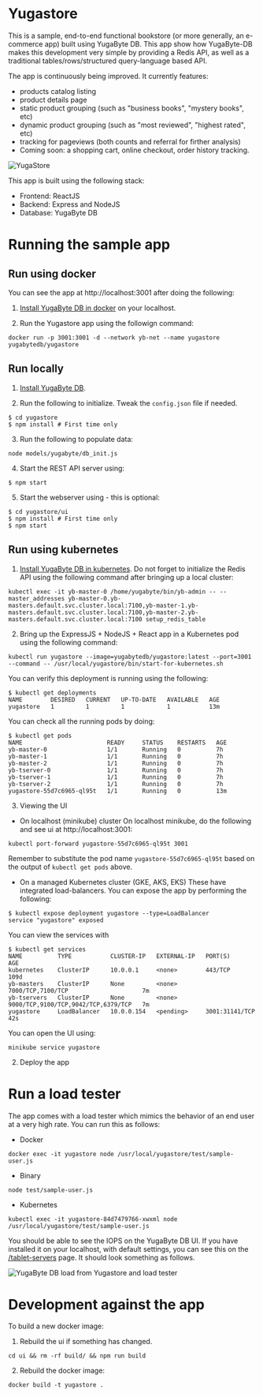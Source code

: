 # Yugastore

This is a sample, end-to-end functional bookstore (or more generally, an e-commerce app) built using YugaByte DB. This app show how YugaByte-DB makes this development very simple by providing a Redis API, as well as a traditional tables/rows/structured query-language based API.

The app is continuously being improved. It currently features:
- products catalog listing
- product details page
- static product grouping (such as "business books", "mystery books", etc)
- dynamic product grouping (such as "most reviewed", "highest rated", etc)
- tracking for pageviews (both counts and referral for firther analysis)
- Coming soon: a shopping cart, online checkout, order history tracking.

![YugaStore](https://raw.githubusercontent.com/YugaByte/yugastore/master/screenshots/yugastore-screenshot.png)

This app is built using the following stack:
* Frontend: ReactJS
* Backend: Express and NodeJS
* Database: YugaByte DB


# Running the sample app

## Run using docker

You can see the app at http://localhost:3001 after doing the following:

1. [Install YugaByte DB in docker](https://docs.yugabyte.com/quick-start/install/#docker) on your localhost.

2. Run the Yugastore app using the followign command:
```
docker run -p 3001:3001 -d --network yb-net --name yugastore yugabytedb/yugastore
```

## Run locally

1. [Install YugaByte DB](https://docs.yugabyte.com/quick-start/install/).

2. Run the following to initialize. Tweak the `config.json` file if needed.
```
$ cd yugastore
$ npm install # First time only
```

3. Run the following to populate data:
```
node models/yugabyte/db_init.js
```

4. Start the REST API server using:
```
$ npm start
```

5. Start the webserver using - this is optional:
```
$ cd yugastore/ui
$ npm install # First time only
$ npm start
```

## Run using kubernetes

1. [Install YugaByte DB in kubernetes](https://docs.yugabyte.com/quick-start/install/#kubernetes). Do not forget to initialize the Redis API using the following command after bringing up a local cluster:
```
kubectl exec -it yb-master-0 /home/yugabyte/bin/yb-admin -- --master_addresses yb-master-0.yb-masters.default.svc.cluster.local:7100,yb-master-1.yb-masters.default.svc.cluster.local:7100,yb-master-2.yb-masters.default.svc.cluster.local:7100 setup_redis_table
```

2. Bring up the ExpressJS + NodeJS + React app in a Kubernetes pod using the following command:
```
kubectl run yugastore --image=yugabytedb/yugastore:latest --port=3001 --command -- /usr/local/yugastore/bin/start-for-kubernetes.sh
```

You can verify this deployment is running using the following:
```
$ kubectl get deployments
NAME        DESIRED   CURRENT   UP-TO-DATE   AVAILABLE   AGE
yugastore   1         1         1            1           13m
```

You can check all the running pods by doing:
```
$ kubectl get pods
NAME                        READY     STATUS    RESTARTS   AGE
yb-master-0                 1/1       Running   0          7h
yb-master-1                 1/1       Running   0          7h
yb-master-2                 1/1       Running   0          7h
yb-tserver-0                1/1       Running   0          7h
yb-tserver-1                1/1       Running   0          7h
yb-tserver-2                1/1       Running   0          7h
yugastore-55d7c6965-ql95t   1/1       Running   0          13m
```

3. Viewing the UI

- On localhost (minikube) cluster
On localhost minikube, do the following and see ui at http://localhost:3001:
```
kubectl port-forward yugastore-55d7c6965-ql95t 3001
```
Remember to substitute the pod name `yugastore-55d7c6965-ql95t` based on the output of `kubectl get pods` above.


- On a managed Kubernetes cluster (GKE, AKS, EKS)
These have integrated load-balancers. You can expose the app by performing the following:
```
$ kubectl expose deployment yugastore --type=LoadBalancer
service "yugastore" exposed
```
You can view the services with
```
$ kubectl get services
NAME          TYPE           CLUSTER-IP   EXTERNAL-IP   PORT(S)                               AGE
kubernetes    ClusterIP      10.0.0.1     <none>        443/TCP                               109d
yb-masters    ClusterIP      None         <none>        7000/TCP,7100/TCP                     7m
yb-tservers   ClusterIP      None         <none>        9000/TCP,9100/TCP,9042/TCP,6379/TCP   7m
yugastore     LoadBalancer   10.0.0.154   <pending>     3001:31141/TCP                        42s
```

You can open the UI using:
```
minikube service yugastore
```


2. Deploy the app 


# Run a load tester

The app comes with a load tester which mimics the behavior of an end user at a very high rate. You can run this as follows:

- Docker
```
docker exec -it yugastore node /usr/local/yugastore/test/sample-user.js
```

- Binary
```
node test/sample-user.js
```

- Kubernetes
```
kubectl exec -it yugastore-84d7479766-xwxml node /usr/local/yugastore/test/sample-user.js
```

You should be able to see the IOPS on the YugaByte DB UI. If you have installed it on your localhost, with default settings, you can see this on the [/tablet-servers](http://localhost:7000/tablet-servers) page. It should look something as follows.

![YugaByte DB load from Yugastore and load tester](https://raw.githubusercontent.com/YugaByte/yugastore/master/screenshots/yugastore-yb-iops-ui.png)


# Development against the app

To build a new docker image:

1. Rebuild the ui if something has changed.
```
cd ui && rm -rf build/ && npm run build
```

2. Rebuild the docker image:
```
docker build -t yugastore .
```
